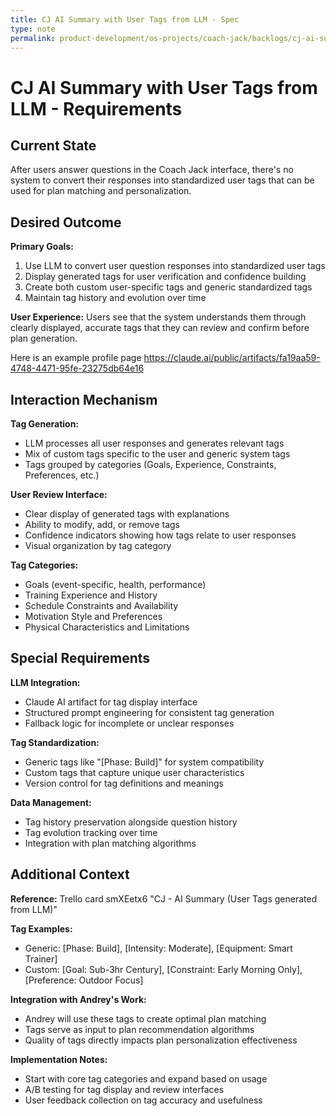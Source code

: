 ```yaml
---
title: CJ AI Summary with User Tags from LLM - Spec
type: note
permalink: product-development/os-projects/coach-jack/backlogs/cj-ai-summary-with-user-tags-from-llm-spec
---
```


# CJ AI Summary with User Tags from LLM - Requirements

## Current State

After users answer questions in the Coach Jack interface, there's no system to convert their responses into standardized user tags that can be used for plan matching and personalization.

## Desired Outcome  

**Primary Goals:**
1. Use LLM to convert user question responses into standardized user tags
2. Display generated tags for user verification and confidence building
3. Create both custom user-specific tags and generic standardized tags
4. Maintain tag history and evolution over time

**User Experience:** Users see that the system understands them through clearly displayed, accurate tags that they can review and confirm before plan generation.

Here is an example profile page
https://claude.ai/public/artifacts/fa19aa59-4748-4471-95fe-23275db64e16


## Interaction Mechanism

**Tag Generation:**
- LLM processes all user responses and generates relevant tags
- Mix of custom tags specific to the user and generic system tags
- Tags grouped by categories (Goals, Experience, Constraints, Preferences, etc.)

**User Review Interface:**
- Clear display of generated tags with explanations
- Ability to modify, add, or remove tags
- Confidence indicators showing how tags relate to user responses
- Visual organization by tag category

**Tag Categories:**
- Goals (event-specific, health, performance)
- Training Experience and History
- Schedule Constraints and Availability
- Motivation Style and Preferences
- Physical Characteristics and Limitations

## Special Requirements

**LLM Integration:**
- Claude AI artifact for tag display interface
- Structured prompt engineering for consistent tag generation
- Fallback logic for incomplete or unclear responses

**Tag Standardization:**
- Generic tags like "[Phase: Build]" for system compatibility
- Custom tags that capture unique user characteristics
- Version control for tag definitions and meanings

**Data Management:**
- Tag history preservation alongside question history
- Tag evolution tracking over time
- Integration with plan matching algorithms

## Additional Context

**Reference:** Trello card smXEetx6 "CJ - AI Summary (User Tags generated from LLM)"

**Tag Examples:**
- Generic: [Phase: Build], [Intensity: Moderate], [Equipment: Smart Trainer]
- Custom: [Goal: Sub-3hr Century], [Constraint: Early Morning Only], [Preference: Outdoor Focus]

**Integration with Andrey's Work:**
- Andrey will use these tags to create optimal plan matching
- Tags serve as input to plan recommendation algorithms
- Quality of tags directly impacts plan personalization effectiveness



**Implementation Notes:**
- Start with core tag categories and expand based on usage
- A/B testing for tag display and review interfaces
- User feedback collection on tag accuracy and usefulness